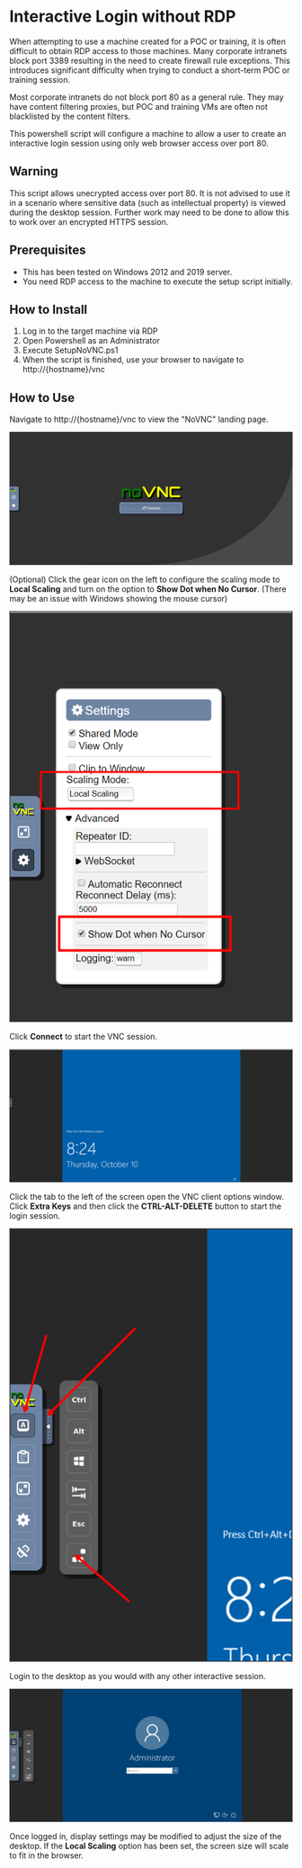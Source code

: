 # Interactive Login without RDP

When attempting to use a machine created for a POC or training, it is often difficult to obtain RDP access to those machines. Many corporate intranets block port 3389 resulting in the need to create firewall rule exceptions.  This introduces significant difficulty when trying to conduct a short-term POC or training session. 

Most corporate intranets do not block port 80 as a general rule.  They may have content filtering proxies, but POC and training VMs are often not blacklisted by the content filters. 

This powershell script will configure a machine to allow a user to create an interactive login session using only web browser access over port 80.


## Warning
This script allows unecrypted access over port 80.  It is not advised to use it in a scenario where sensitive data (such as intellectual property) is viewed during the desktop session.  Further work may need to be done to allow this to work over an encrypted HTTPS session.


## Prerequisites

* This has been tested on Windows 2012 and 2019 server.
* You need RDP access to the machine to execute the setup script initially.


## How to Install

1. Log in to the target machine via RDP
2. Open Powershell as an Administrator
3. Execute SetupNoVNC.ps1
4. When the script is finished, use your browser to navigate to http://{hostname}/vnc

## How to Use

Navigate to http://{hostname}/vnc to view the "NoVNC" landing page.

![NoVNC Landing Page](images/novnc.png)


(Optional) Click the gear icon on the left to configure the scaling mode to **Local Scaling** and turn on the option to **Show Dot when No Cursor**.  (There may be an issue with Windows showing the mouse cursor) 

![Optional Configuration](images/opt_config.png)

Click **Connect** to start the VNC session.

![Connect](images/connect.png)


Click the tab to the left of the screen open the VNC client options window.  Click **Extra Keys** and then click the **CTRL-ALT-DELETE** button to start the login session.

![VNC Client Options](images/extrakeys.png)

Login to the desktop as you would with any other interactive session.

![Login](images/login.png)

Once logged in, display settings may be modified to adjust the size of the desktop.  If the **Local Scaling** option has been set, the screen size will scale to fit in the browser.
